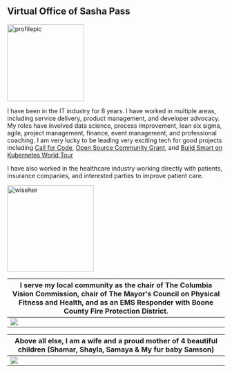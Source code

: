 ## Virtual Office of Sasha Pass
<img width="178" alt="profilepic" src="https://user-images.githubusercontent.com/26466943/77710379-d1481e80-6f9b-11ea-93bd-fc592fe9efd7.JPG">


I have been in the IT industry for 8 years. I have worked in multiple areas, including service delivery, product management, and developer advocacy. My roles have involved data science, process improvement, lean six sigma, agile, project management, finance, event management, and professional coaching. I am very lucky to be leading very exciting tech for good projects including [Call for Code](https://developer.ibm.com/callforcode/), [Open Source Community Grant](https://developer.ibm.com/blogs/pionerasdev-wins-ibm-oscg-increase-participation-women-programming/), and [Build Smart on Kubernetes World Tour](https://developer.ibm.com/openshift-world-tour/)

I have also worked in the healthcare industry working directly with patients, insurance companies, and interested parties to improve patient care.

<a href="https://app.wiseher.com/listing/sasha-pass.html"><img height='200' width='200' src='https://app.wiseher.com/custom/domain_1/content_files/badge.png' alt='wiseher'></a>


|  I serve my local community as the chair of The Columbia Vision Commission, chair of The Mayor's Council on Physical Fitness and Health, and as an EMS Responder with Boone County Fire Protection District.| 
| --- |
| ![](https://user-images.githubusercontent.com/26466943/77710353-bf667b80-6f9b-11ea-95c3-6dd48143c7ec.png) | 


| Above all else, I am a wife and a proud mother of 4 beautiful children (Shamar, Shayla, Samaya & My fur baby Samson) |
| --- |
| ![](https://user-images.githubusercontent.com/26466943/86247197-c0e2a980-bb71-11ea-9335-04083d98585e.jpg) |







